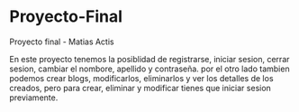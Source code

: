 # Proyecto-Final
Proyecto final - Matias Actis


En este proyecto tenemos la posiblidad de registrarse, iniciar sesion, cerrar sesion, cambiar el nombore, apellido y contraseña. por el otro lado tambien podemos crear blogs, modificarlos, eliminarlos y ver los detalles de los creados, pero para crear, eliminar y modificar tienes que iniciar sesion previamente.

